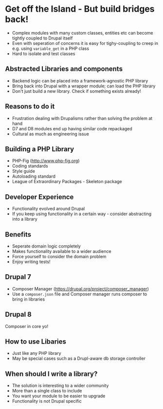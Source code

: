 # Get off the Island - But build bridges back!

* Complex modules with many custom classes, entities etc can become tightly coupled to Drupal itself
* Even with seperation of concerns it is easy for tighy-coupling to creep in e.g. using `variable_get` in a PHP class
* Hard to isolate and test classes

## Abstracted Libraries and components

* Backend logic can be placed into a framework-agnostic PHP library
* Bring back into Drupal with a wrapper module; can load the PHP library
* Don't just build a new library. Check if something exists already!

## Reasons to do it

* Frustration dealing with Drupalisms rather than solving the problem at hand
* D7 and D8 modules end up having similar code repackaged
* Cultural as much as engineering issue

## Building a PHP Library

* PHP-Fig (http://www.php-fig.org)
* Coding standards
* Style guide
* Autoloading standard
* League of Extraordinary Packages - Skeleton package

## Developer Experience

* Functionality evolved around Drupal
* If you keep using functionality in a certain way - consider abstracting into a library

## Benefits

* Seperate domain logic completely
* Makes functionality available to a wider audience
* Force yourself to consider the domain problem
* Enjoy writing tests!

## Drupal 7

* Composer Manager (https://drupal.org/project/composer_manager)
* Use a `composer.json` file and Composer manager runs composer to bring in libraries

## Drupal 8

Composer in core yo!

## How to use Libaries

* Just like any PHP library
* May be special cases such as a Drupl-aware db storage controller

## When should I write a library?

* The solution is interesting to a wider community
* More than a single class to include
* You want your module to be easier to upgrade
* Functionality is not Drupal specific
